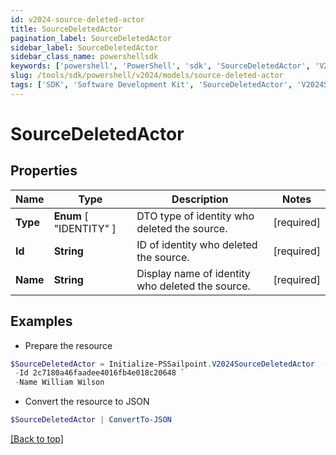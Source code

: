 ```yaml
---
id: v2024-source-deleted-actor
title: SourceDeletedActor
pagination_label: SourceDeletedActor
sidebar_label: SourceDeletedActor
sidebar_class_name: powershellsdk
keywords: ['powershell', 'PowerShell', 'sdk', 'SourceDeletedActor', 'V2024SourceDeletedActor'] 
slug: /tools/sdk/powershell/v2024/models/source-deleted-actor
tags: ['SDK', 'Software Development Kit', 'SourceDeletedActor', 'V2024SourceDeletedActor']
---
```



# SourceDeletedActor

## Properties

Name | Type | Description | Notes
------------ | ------------- | ------------- | -------------
**Type** |  **Enum** [  "IDENTITY" ] | DTO type of identity who deleted the source. | [required]
**Id** | **String** | ID of identity who deleted the source. | [required]
**Name** | **String** | Display name of identity who deleted the source. | [required]

## Examples

- Prepare the resource
```powershell
$SourceDeletedActor = Initialize-PSSailpoint.V2024SourceDeletedActor  -Type IDENTITY `
 -Id 2c7180a46faadee4016fb4e018c20648 `
 -Name William Wilson
```

- Convert the resource to JSON
```powershell
$SourceDeletedActor | ConvertTo-JSON
```


[[Back to top]](#) 

